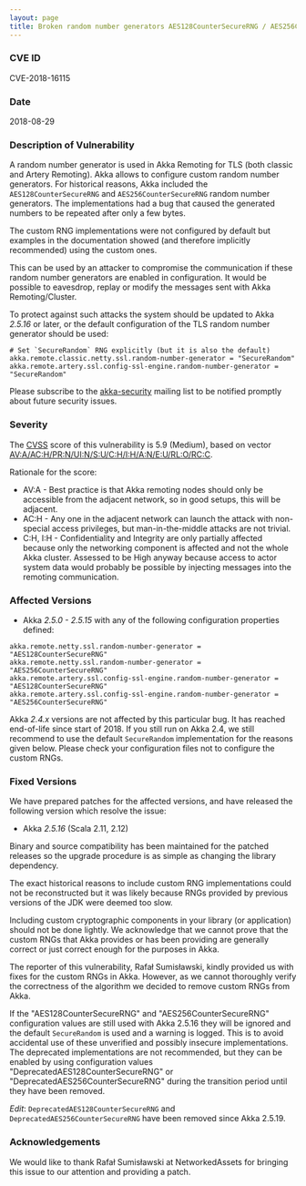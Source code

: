 ```yaml
---
layout: page
title: Broken random number generators AES128CounterSecureRNG / AES256CounterSecureRNG, Fixed in Akka 2.5.16
---
```


### CVE ID

CVE-2018-16115

### Date

2018-08-29

### Description of Vulnerability

A random number generator is used in Akka Remoting for TLS (both classic and Artery
Remoting). Akka allows to configure custom random number generators. For historical reasons,
Akka included the `AES128CounterSecureRNG` and `AES256CounterSecureRNG` random number
generators. The implementations had a bug that caused the generated numbers to be repeated
after only a few bytes.

The custom RNG implementations were not configured by default but examples in the
documentation showed (and therefore implicitly recommended) using the custom ones.

This can be used by an attacker to compromise the communication if these random number generators
are enabled in configuration. It would be possible to eavesdrop, replay or modify the messages sent with
Akka Remoting/Cluster.

To protect against such attacks the system should be updated to Akka *2.5.16* or later, or the default
configuration of the TLS random number generator should be used:

```
# Set `SecureRandom` RNG explicitly (but it is also the default)
akka.remote.classic.netty.ssl.random-number-generator = "SecureRandom"
akka.remote.artery.ssl.config-ssl-engine.random-number-generator = "SecureRandom"
```

Please subscribe to the [akka-security](https://groups.google.com/forum/#!forum/akka-security) mailing list to be notified promptly about future security issues.

### Severity

The [CVSS](https://en.wikipedia.org/wiki/CVSS) score of this vulnerability is 5.9 (Medium), based on vector [AV:A/AC:H/PR:N/UI:N/S:U/C:H/I:H/A:N/E:U/RL:O/RC:C](https://nvd.nist.gov/vuln-metrics/cvss/v3-calculator?vector=AV:A/AC:H/PR:N/UI:N/S:U/C:H/I:H/A:N/E:U/RL:O/RC:C).

Rationale for the score:

* AV:A - Best practice is that Akka remoting nodes should only be accessible from the adjacent network, so in
  good setups, this will be adjacent.
* AC:H - Any one in the adjacent network can launch the attack with non-special access privileges,
  but man-in-the-middle attacks are not trivial.
* C:H, I:H - Confidentiality and Integrity are only partially affected because only the networking component
  is affected and not the whole Akka cluster. Assessed to be High anyway because access to actor system data would
  probably be possible by injecting messages into the remoting communication.

### Affected Versions

* Akka *2.5.0 - 2.5.15* with any of the following configuration properties defined:

```
akka.remote.netty.ssl.random-number-generator = "AES128CounterSecureRNG"
akka.remote.netty.ssl.random-number-generator = "AES256CounterSecureRNG"
akka.remote.artery.ssl.config-ssl-engine.random-number-generator = "AES128CounterSecureRNG"
akka.remote.artery.ssl.config-ssl-engine.random-number-generator = "AES256CounterSecureRNG"
```

Akka *2.4.x* versions are not affected by this particular bug. It has reached
end-of-life since start of 2018. If you still run on Akka 2.4, we still
recommend to use the default `SecureRandom` implementation for the reasons
given below. Please check your configuration files not to configure the
custom RNGs.

### Fixed Versions

We have prepared patches for the affected versions, and have released the following version which resolve the issue:

* Akka *2.5.16* (Scala 2.11, 2.12)

Binary and source compatibility has been maintained for the patched releases so the upgrade procedure is as simple
as changing the library dependency.

The exact historical reasons to include custom RNG implementations could not be reconstructed
but it was likely because RNGs provided by previous versions of the JDK were deemed too slow.

Including custom cryptographic components in your library (or application) should not be done
lightly. We acknowledge that we cannot prove that the custom RNGs that Akka provides or has
been providing are generally correct or just correct enough for the purposes in Akka.

The reporter of this vulnerability, Rafał Sumisławski, kindly provided us with fixes for the
custom RNGs in Akka. However, as we cannot thoroughly verify the correctness of the algorithm
we decided to remove custom RNGs from Akka.

If the "AES128CounterSecureRNG" and "AES256CounterSecureRNG" configuration values are still used with Akka 2.5.16
they will be ignored and the default `SecureRandom` is used and a warning is logged. This is to avoid accidental
use of these unverified and possibly insecure implementations. The deprecated implementations are not recommended,
but they can be enabled by using configuration values "DeprecatedAES128CounterSecureRNG" or "DeprecatedAES256CounterSecureRNG"
during the transition period until they have been removed.

*Edit*: `DeprecatedAES128CounterSecureRNG` and `DeprecatedAES256CounterSecureRNG` have been removed since Akka 2.5.19.

### Acknowledgements

We would like to thank Rafał Sumisławski at NetworkedAssets for bringing this issue to our attention and providing
a patch.
